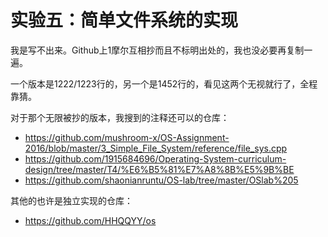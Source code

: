 # 实验五：简单文件系统的实现

我是写不出来。Github上1摩尔互相抄而且不标明出处的，我也没必要再复制一遍。

一个版本是1222/1223行的，另一个是1452行的，看见这两个无视就行了，全程靠猜。

对于那个无限被抄的版本，我搜到的注释还可以的仓库：

* <https://github.com/mushroom-x/OS-Assignment-2016/blob/master/3_Simple_File_System/reference/file_sys.cpp>
* <https://github.com/1915684696/Operating-System-curriculum-design/tree/master/T4/%E6%B5%81%E7%A8%8B%E5%9B%BE>
* <https://github.com/shaonianruntu/OS-lab/tree/master/OSlab%205>

其他的也许是独立实现的仓库：

* <https://github.com/HHQQYY/os>
